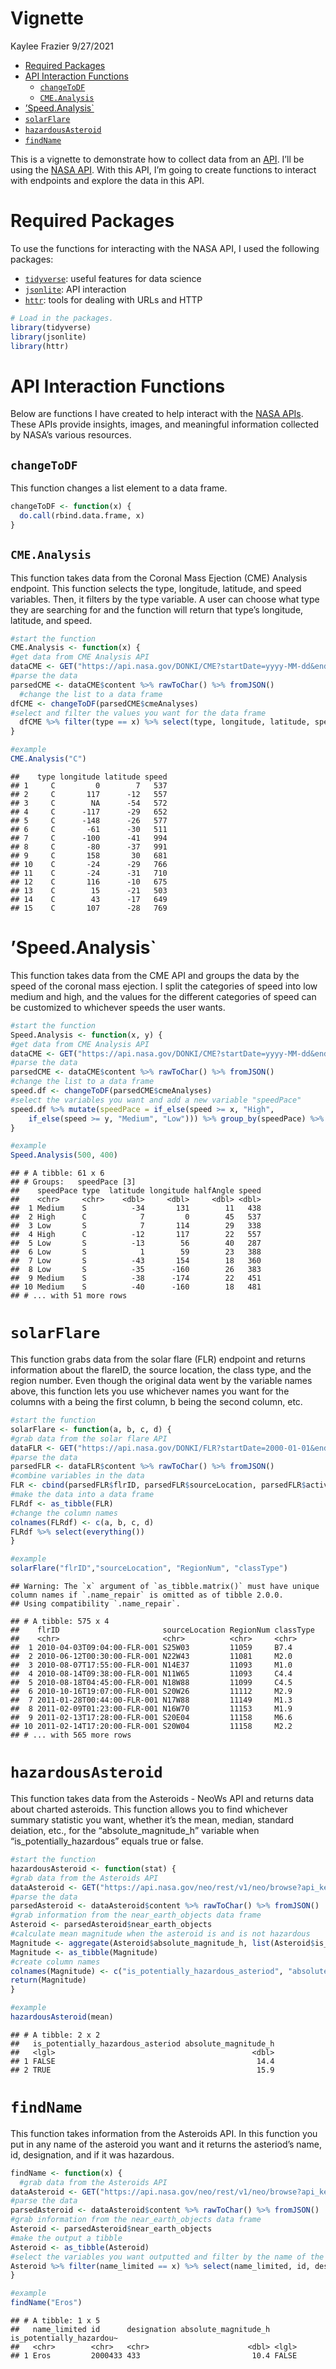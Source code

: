 Vignette
================
Kaylee Frazier
9/27/2021

-   [Required Packages](#required-packages)
-   [API Interaction Functions](#api-interaction-functions)
    -   [`changeToDF`](#changetodf)
    -   [`CME.Analysis`](#cmeanalysis)
-   [’Speed.Analysis\`](#speedanalysis)
-   [`solarFlare`](#solarflare)
-   [`hazardousAsteroid`](#hazardousasteroid)
-   [`findName`](#findname)

This is a vignette to demonstrate how to collect data from an
[API](https://en.wikipedia.org/wiki/API). I’ll be using the [NASA
API](https://api.nasa.gov/index.html). With this API, I’m going to
create functions to interact with endpoints and explore the data in this
API.

# Required Packages

To use the functions for interacting with the NASA API, I used the
following packages:

-   [`tidyverse`](https://www.tidyverse.org/): useful features for data
    science
-   [`jsonlite`](https://cran.r-project.org/web/packages/jsonlite/): API
    interaction
-   [`httr`](https://cran.r-project.org/web/packages/httr/index.html):
    tools for dealing with URLs and HTTP

``` r
# Load in the packages.
library(tidyverse)
library(jsonlite)
library(httr)
```

# API Interaction Functions

Below are functions I have created to help interact with the [NASA
APIs](https://api.nasa.gov/index.html). These APIs provide insights,
images, and meaningful information collected by NASA’s various
resources.

## `changeToDF`

This function changes a list element to a data frame.

``` r
changeToDF <- function(x) {
  do.call(rbind.data.frame, x)
}
```

## `CME.Analysis`

This function takes data from the Coronal Mass Ejection (CME) Analysis
endpoint. This function selects the type, longitude, latitude, and speed
variables. Then, it filters by the type variable. A user can choose what
type they are searching for and the function will return that type’s
longitude, latitude, and speed.

``` r
#start the function
CME.Analysis <- function(x) {
#get data from CME Analysis API
dataCME <- GET("https://api.nasa.gov/DONKI/CME?startDate=yyyy-MM-dd&endDate=yyyy-MM-dd&api_key=b7Y6xwkXiwoOc5RRa38biqLuuhcwzC2MoGZ70ecM&feedtype=json&ver=1.0")
#parse the data
parsedCME <- dataCME$content %>% rawToChar() %>% fromJSON()
  #change the list to a data frame
dfCME <- changeToDF(parsedCME$cmeAnalyses)
#select and filter the values you want for the data frame
  dfCME %>% filter(type == x) %>% select(type, longitude, latitude, speed)
}

#example
CME.Analysis("C")
```

    ##    type longitude latitude speed
    ## 1     C         0        7   537
    ## 2     C       117      -12   557
    ## 3     C        NA      -54   572
    ## 4     C      -117      -29   652
    ## 5     C      -148      -26   577
    ## 6     C       -61      -30   511
    ## 7     C      -100      -41   994
    ## 8     C       -80      -37   991
    ## 9     C       158       30   681
    ## 10    C       -24      -29   766
    ## 11    C       -24      -31   710
    ## 12    C       116      -10   675
    ## 13    C        15      -21   503
    ## 14    C        43      -17   649
    ## 15    C       107      -28   769

# ’Speed.Analysis\`

This function takes data from the CME API and groups the data by the
speed of the coronal mass ejection. I split the categories of speed into
low medium and high, and the values for the different categories of
speed can be customized to whichever speeds the user wants.

``` r
#start the function
Speed.Analysis <- function(x, y) {
#get data from CME Analysis API
dataCME <- GET("https://api.nasa.gov/DONKI/CME?startDate=yyyy-MM-dd&endDate=yyyy-MM-dd&api_key=b7Y6xwkXiwoOc5RRa38biqLuuhcwzC2MoGZ70ecM&feedtype=json&ver=1.0")
#parse the data
parsedCME <- dataCME$content %>% rawToChar() %>% fromJSON()
#change the list to a data frame
speed.df <- changeToDF(parsedCME$cmeAnalyses)
#select the variables you want and add a new variable "speedPace"
speed.df %>% mutate(speedPace = if_else(speed >= x, "High", 
    if_else(speed >= y, "Medium", "Low"))) %>% group_by(speedPace) %>% select(speedPace, type, latitude, longitude, halfAngle, speed)
}

#example
Speed.Analysis(500, 400)
```

    ## # A tibble: 61 x 6
    ## # Groups:   speedPace [3]
    ##    speedPace type  latitude longitude halfAngle speed
    ##    <chr>     <chr>    <dbl>     <dbl>     <dbl> <dbl>
    ##  1 Medium    S          -34       131        11   438
    ##  2 High      C            7         0        45   537
    ##  3 Low       S            7       114        29   338
    ##  4 High      C          -12       117        22   557
    ##  5 Low       S          -13        56        40   287
    ##  6 Low       S            1        59        23   388
    ##  7 Low       S          -43       154        18   360
    ##  8 Low       S          -35      -160        26   383
    ##  9 Medium    S          -38      -174        22   451
    ## 10 Medium    S          -40      -160        18   481
    ## # ... with 51 more rows

# `solarFlare`

This function grabs data from the solar flare (FLR) endpoint and returns
information about the flareID, the source location, the class type, and
the region number. Even though the original data went by the variable
names above, this function lets you use whichever names you want for the
columns with a being the first column, b being the second column, etc.

``` r
#start the function
solarFlare <- function(a, b, c, d) {
#grab data from the solar flare API
dataFLR <- GET("https://api.nasa.gov/DONKI/FLR?startDate=2000-01-01&endDate=2020-01-01&api_key=b7Y6xwkXiwoOc5RRa38biqLuuhcwzC2MoGZ70ecM")
#parse the data
parsedFLR <- dataFLR$content %>% rawToChar() %>% fromJSON()
#combine variables in the data
FLR <- cbind(parsedFLR$flrID, parsedFLR$sourceLocation, parsedFLR$activeRegionNum, parsedFLR$classType)
#make the data into a data frame
FLRdf <- as_tibble(FLR)
#change the column names
colnames(FLRdf) <- c(a, b, c, d)
FLRdf %>% select(everything())
}

#example
solarFlare("flrID","sourceLocation", "RegionNum", "classType")
```

    ## Warning: The `x` argument of `as_tibble.matrix()` must have unique column names if `.name_repair` is omitted as of tibble 2.0.0.
    ## Using compatibility `.name_repair`.

    ## # A tibble: 575 x 4
    ##    flrID                       sourceLocation RegionNum classType
    ##    <chr>                       <chr>          <chr>     <chr>    
    ##  1 2010-04-03T09:04:00-FLR-001 S25W03         11059     B7.4     
    ##  2 2010-06-12T00:30:00-FLR-001 N22W43         11081     M2.0     
    ##  3 2010-08-07T17:55:00-FLR-001 N14E37         11093     M1.0     
    ##  4 2010-08-14T09:38:00-FLR-001 N11W65         11093     C4.4     
    ##  5 2010-08-18T04:45:00-FLR-001 N18W88         11099     C4.5     
    ##  6 2010-10-16T19:07:00-FLR-001 S20W26         11112     M2.9     
    ##  7 2011-01-28T00:44:00-FLR-001 N17W88         11149     M1.3     
    ##  8 2011-02-09T01:23:00-FLR-001 N16W70         11153     M1.9     
    ##  9 2011-02-13T17:28:00-FLR-001 S20E04         11158     M6.6     
    ## 10 2011-02-14T17:20:00-FLR-001 S20W04         11158     M2.2     
    ## # ... with 565 more rows

# `hazardousAsteroid`

This function takes data from the Asteroids - NeoWs API and returns data
about charted asteroids. This function allows you to find whichever
summary statistic you want, whether it’s the mean, median, standard
deiation, etc., for the “absolute\_magnitude\_h” variable when
“is\_potentially\_hazardous” equals true or false.

``` r
#start the function
hazardousAsteroid <- function(stat) {
#grab data from the Asteroids API
dataAsteroid <- GET("https://api.nasa.gov/neo/rest/v1/neo/browse?api_key=b7Y6xwkXiwoOc5RRa38biqLuuhcwzC2MoGZ70ecM") 
#parse the data
parsedAsteroid <- dataAsteroid$content %>% rawToChar() %>% fromJSON()
#grab information from the near_earth_objects data frame
Asteroid <- parsedAsteroid$near_earth_objects
#calculate mean magnitude when the asteroid is and is not hazardous
Magnitude <- aggregate(Asteroid$absolute_magnitude_h, list(Asteroid$is_potentially_hazardous_asteroid), FUN=stat)
Magnitude <- as_tibble(Magnitude)
#create column names
colnames(Magnitude) <- c("is_potentially_hazardous_asteriod", "absolute_magnitude_h")
return(Magnitude)
}

#example
hazardousAsteroid(mean)
```

    ## # A tibble: 2 x 2
    ##   is_potentially_hazardous_asteriod absolute_magnitude_h
    ##   <lgl>                                            <dbl>
    ## 1 FALSE                                             14.4
    ## 2 TRUE                                              15.9

# `findName`

This function takes information from the Asteroids API. In this function
you put in any name of the asteroid you want and it returns the
asteriod’s name, id, designation, and if it was hazardous.

``` r
findName <- function(x) {
  #grab data from the Asteroids API
dataAsteroid <- GET("https://api.nasa.gov/neo/rest/v1/neo/browse?api_key=b7Y6xwkXiwoOc5RRa38biqLuuhcwzC2MoGZ70ecM") 
#parse the data
parsedAsteroid <- dataAsteroid$content %>% rawToChar() %>% fromJSON()
#grab information from the near_earth_objects data frame
Asteroid <- parsedAsteroid$near_earth_objects
#make the output a tibble
Asteroid <- as_tibble(Asteroid)
#select the variables you want outputted and filter by the name of the asteroid
Asteroid %>% filter(name_limited == x) %>% select(name_limited, id, designation, absolute_magnitude_h, is_potentially_hazardous_asteroid)
}

#example
findName("Eros")
```

    ## # A tibble: 1 x 5
    ##   name_limited id      designation absolute_magnitude_h is_potentially_hazardou~
    ##   <chr>        <chr>   <chr>                      <dbl> <lgl>                   
    ## 1 Eros         2000433 433                         10.4 FALSE
